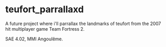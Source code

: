 # teufort_parrallaxd

A future project where i'll parrallax the landmarks of teufort from the 2007 hit multiplayer game Team Fortress 2.

SAE 4.02, MMI Angoulême.
